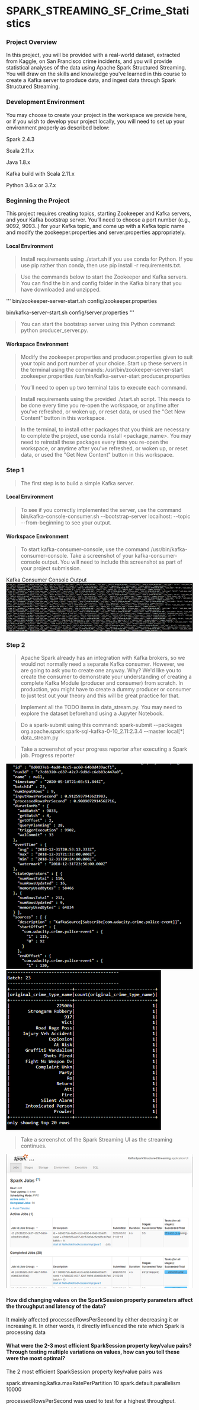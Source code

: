 # SPARK_STREAMING_SF_Crime_Statistics

### Project Overview
In this project, you will be provided with a real-world dataset, extracted from Kaggle, on San Francisco crime incidents, and you will provide statistical analyses of the data using Apache Spark Structured Streaming. You will draw on the skills and knowledge you've learned in this course to create a Kafka server to produce data, and ingest data through Spark Structured Streaming.

### Development Environment
You may choose to create your project in the workspace we provide here, or if you wish to develop your project locally, you will need to set up your environment properly as described below:

Spark 2.4.3

Scala 2.11.x

Java 1.8.x

Kafka build with Scala 2.11.x

Python 3.6.x or 3.7.x

### Beginning the Project
This project requires creating topics, starting Zookeeper and Kafka servers, and your Kafka bootstrap server. You’ll need to choose a port number (e.g., 9092, 9093..) for your Kafka topic, and come up with a Kafka topic name and modify the zookeeper.properties and server.properties appropriately.

#### Local Environment
> Install requirements using ./start.sh if you use conda for Python. If you use pip rather than conda, then use pip install -r requirements.txt.

> Use the commands below to start the Zookeeper and Kafka servers. You can find the bin and config folder in the Kafka binary that you have downloaded and unzipped.

'''
bin/zookeeper-server-start.sh config/zookeeper.properties

bin/kafka-server-start.sh config/server.properties
'''

> You can start the bootstrap server using this Python command: python producer_server.py.

#### Workspace Environment

> Modify the zookeeper.properties and producer.properties given to suit your topic and port number of your choice. Start up these servers in the terminal using the commands:
/usr/bin/zookeeper-server-start zookeeper.properties
/usr/bin/kafka-server-start producer.properties

> You’ll need to open up two terminal tabs to execute each command.

> Install requirements using the provided ./start.sh script. This needs to be done every time you re-open the workspace, or anytime after you've refreshed, or woken up, or reset data, or used the "Get New Content" button in this workspace.

> In the terminal, to install other packages that you think are necessary to complete the project, use conda install <package_name>. You may need to reinstall these packages every time you re-open the workspace, or anytime after you've refreshed, or woken up, or reset data, or used the "Get New Content" button in this workspace.


### Step 1
> The first step is to build a simple Kafka server.

#### Local Environment
> To see if you correctly implemented the server, use the command bin/kafka-console-consumer.sh --bootstrap-server localhost:<your-port-number> --topic <your-topic-name> --from-beginning to see your output.

#### Workspace Environment
> To start kafka-consumer-console, use the command /usr/bin/kafka-consumer-console.
Take a screenshot of your kafka-consumer-console output. You will need to include this screenshot as part of your project submission.



Kafka Consumer Console Output
<img src='1.PNG'/>

### Step 2
> Apache Spark already has an integration with Kafka brokers, so we would not normally need a separate Kafka consumer. However, we are going to ask you to create one anyway. Why? We'd like you to create the consumer to demonstrate your understanding of creating a complete Kafka Module (producer and consumer) from scratch. In production, you might have to create a dummy producer or consumer to just test out your theory and this will be great practice for that.

> Implement all the TODO items in data_stream.py. You may need to explore the dataset beforehand using a Jupyter Notebook.

> Do a spark-submit using this command: 
spark-submit --packages org.apache.spark:spark-sql-kafka-0-10_2.11:2.3.4 --master local[*] data_stream.py

> Take a screenshot of your progress reporter after executing a Spark job. 
Progress reporter 
<img src='2.1.PNG'/>
<img src='2.2.PNG'/>

> Take a screenshot of the Spark Streaming UI as the streaming continues. 
<img src='3.PNG'/>


#### How did changing values on the SparkSession property parameters affect the throughput and latency of the data?
It mainly affected processedRowsPerSecond by either decreasing it or increasing it. In other words, it directly influenced the 
rate which Spark is processing data


#### What were the 2-3 most efficient SparkSession property key/value pairs? Through testing multiple variations on values, how can you tell these were the most optimal?

The 2 most efficient SparkSession property key/value pairs was

spark.streaming.kafka.maxRatePerPartition   10
spark.default.parallelism                   10000

processedRowsPerSecond  was used to test for a highest throughput.

